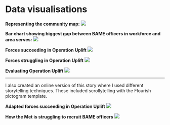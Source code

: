 # Data visualisations
<html>

**Representing the community map:**
  <img src="/police-force-demographics/data-visualisations/map-serving-community.png">

**Bar chart showing biggest gap between BAME officers in workforce and area serves:**
  <img src="/police-force-demographics/data-visualisations/representing-community.png">

**Forces succeeding in Operation Uplift**
  <img src="/police-force-demographics/data-visualisations/final-success-uplift.png">

**Forces struggling in Operation Uplift**
  <img src="/police-force-demographics/data-visualisations/final-struggle-uplift.png">

**Evaluating Operation Uplift**
  <img src="/police-force-demographics/data-visualisations/uplift-scatter.png">

<hr>

I also created an online version of this story where I used different storytelling techniques. These included scrollytelling with the Flourish pictogram template.

**Adapted forces succeeding in Operation Uplift**
    <img src="/police-force-demographics/data-visualisations/success-uplift-picto.png">


**How the Met is struggling to recruit BAME officers**
    <img src="/police-force-demographics/data-visualisations/met-uplift-picto.png">

